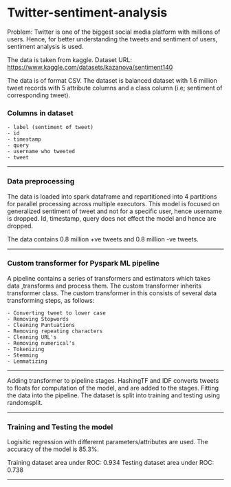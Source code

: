 # Twitter-sentiment-analysis

Problem: Twitter is one of the biggest social media platform with millions of users. Hence, for better understanding the tweets and sentiment of users, sentiment analysis is used.

The data is taken from kaggle.
Dataset URL: <https://www.kaggle.com/datasets/kazanova/sentiment140>

The data is of format CSV.
The dataset is balanced dataset with 1.6 million tweet records with 5 attribute columns and a class column (i.e; sentiment of corresponding tweet).

### Columns in dataset

    - label (sentiment of tweet)
    - id
    - timestamp
    - query
    - username who tweeted
    - tweet

---------------------------------------------------------------------------------------------------------------------------------

### Data preprocessing

The data is loaded into spark dataframe and repartitioned into 4 partitions for parallel processing across multiple executors.
This model is focused on generalized sentiment of tweet and not for a specific user, hence username is dropped.
Id, timestamp, query does not effect the model and hence are dropped.

The data contains 0.8 million +ve tweets and 0.8 million -ve tweets.

---------------------------------------------------------------------------------------------------------------------------------

### Custom transformer for Pyspark ML pipeline

A pipeline contains a series of transformers and estimators which takes data ,transforms and process them.
The custom transformer inherits transformer class.
The custom transformer in this consists of several data transforming steps, as follows:

    - Converting tweet to lower case
    - Removing Stopwords
    - Cleaning Puntuations
    - Removing repeating characters
    - Cleaning URL's
    - Removing numerical's
    - Tokenizing
    - Stemming
    - Lemmatizing

---------------------------------------------------------------------------------------------------------------------------------

Adding transformer to pipeline stages.
HashingTF and IDF converts tweets to floats for computation of the model, and are added to the stages.
Fitting the data into the pipeline.
The dataset is split into training and testing using randomsplit.

---------------------------------------------------------------------------------------------------------------------------------

### Training and Testing the model

Logisitic regression with differernt parameters/attributes are used.
The accuracy of the model is 85.3%.

Training dataset area under ROC: 0.934
Testing dataset area under ROC: 0.738

---------------------------------------------------------------------------------------------------------------------------------
